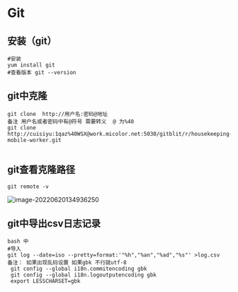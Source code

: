 # Git



## 安装（git）

```
#安装
yum install git
#查看版本 git --version
```



## git中克隆

```
git clone  http://用户名:密码@地址
备注 用户名或者密码中有@符号 需要转义  @ 为%40
git clone  http://cuisiyu:1qaz%40WSX@work.micolor.net:5030/gitblit/r/housekeeping-mobile-worker.git


```

## git查看克隆路径

```
git remote -v
```

![image-20220620134936250](C:\Users\Administrator\AppData\Roaming\Typora\typora-user-images\image-20220620134936250.png)

## git中导出csv日志记录

```sell
bash 中
#导入
git log --date=iso --pretty=format:'"%h","%an","%ad","%s"' >log.csv
备注： 如果出现乱码设置 如果gbk 不行就utf-8
 git config --global i18n.commitencoding gbk
 git config --global i18n.logoutputencoding gbk
 export LESSCHARSET=gbk
```


